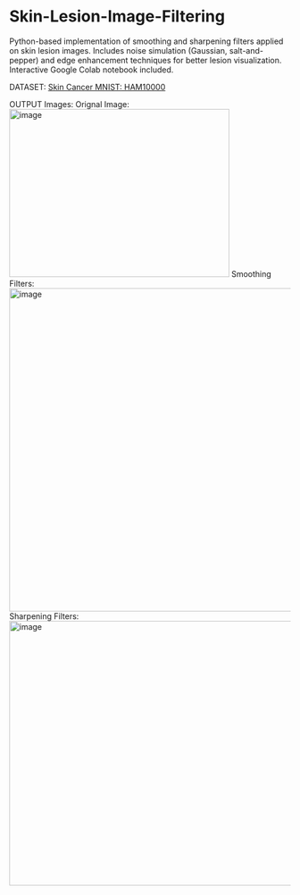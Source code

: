 # Skin-Lesion-Image-Filtering
Python-based implementation of smoothing and sharpening filters applied on skin lesion images. Includes noise simulation (Gaussian, salt-and-pepper) and edge enhancement techniques for better lesion visualization. Interactive Google Colab notebook included.

DATASET:
[Skin Cancer MNIST: HAM10000](https://www.kaggle.com/datasets/kmader/skin-cancer-mnist-ham10000?select=HAM10000_images_part_1)

OUTPUT Images:
Orignal Image:
<img width="394" height="301" alt="image" src="https://github.com/user-attachments/assets/a032c931-4864-4e6a-912b-5ea4be92836c" />
Smoothing Filters:
<img width="824" height="579" alt="image" src="https://github.com/user-attachments/assets/ed6eb56c-4bfc-4f14-8644-1a791774e3fc" />
Sharpening Filters:
<img width="826" height="474" alt="image" src="https://github.com/user-attachments/assets/a0aad34c-3d67-43a8-bff4-5a1722ccc6d9" />
